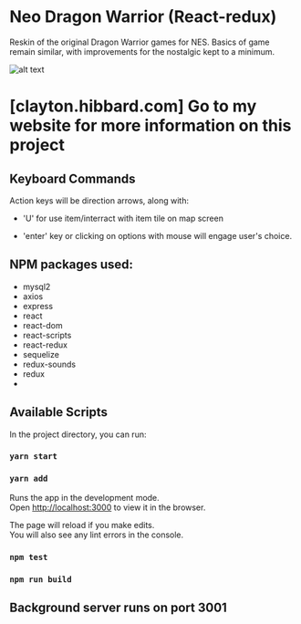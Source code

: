#  Neo Dragon Warrior (React-redux)
Reskin of the original Dragon Warrior games for NES.
Basics of game remain similar, with improvements for the nostalgic kept to a minimum. 

![alt text](https://github.com/Hibbarcd/neoDragonWarrior/src/data/midgaard_Inc.jpg "MidgaardSoft Inc.")

# [clayton.hibbard.com] Go to my website for more information on this project

## Keyboard Commands
Action keys will be direction arrows, along with: 

* 'U' for use item/interract with item tile on map screen

* 'enter' key or clicking on options with mouse will engage user's choice.


## NPM packages used:

* mysql2
* axios
* express
* react
* react-dom
* react-scripts
* react-redux
* sequelize
* redux-sounds
* redux
* 


## Available Scripts

In the project directory, you can run:

### `yarn start`

### `yarn add`

Runs the app in the development mode.<br>
Open [http://localhost:3000](http://localhost:3000) to view it in the browser.

The page will reload if you make edits.<br>
You will also see any lint errors in the console.

### `npm test`

### `npm run build`

 

## Background server runs on port 3001

